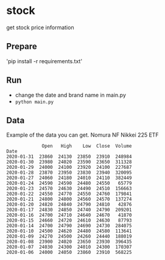 # stock
get stock price information

## Prepare
'pip install -r requirements.txt'

## Run
- change the date and brand name in main.py
- `python main.py`

## Data
Example of the data you can get.   Nomura NF Nikkei 225 ETF
```
             Open   High    Low  Close  Volume
Date                                          
2020-01-31  23860  24130  23850  23910  248984
2020-01-30  23980  24020  23590  23650  311328
2020-01-29  24000  24100  23920  24100  227687
2020-01-28  23870  23950  23830  23940  320095
2020-01-27  24060  24180  24010  24110  382449
2020-01-24  24590  24590  24480  24550   65779
2020-01-23  24570  24630  24490  24510  156663
2020-01-22  24550  24770  24550  24760  179841
2020-01-21  24800  24800  24560  24570  137274
2020-01-20  24820  24840  24790  24810   42876
2020-01-17  24830  24850  24740  24790  209201
2020-01-16  24700  24710  24640  24670   41870
2020-01-15  24660  24720  24610  24630   87793
2020-01-14  24700  24790  24690  24730  284075
2020-01-10  24500  24620  24480  24580  113641
2020-01-09  24270  24500  24260  24440  188019
2020-01-08  23900  24020  23650  23930  396435
2020-01-07  24030  24300  24010  24300  170307
2020-01-06  24000  24050  23860  23910  568225
```
